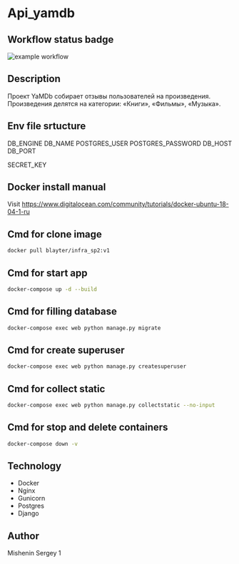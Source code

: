# Api_yamdb

## Workflow status badge

![example workflow](https://github.com/Blayter/yamdb_final/actions/workflows/yamdb_workflow.yml/badge.svg)

## Description

Проект YaMDb собирает отзывы пользователей на произведения. Произведения делятся на категории: «Книги», «Фильмы», «Музыка».

## Env file srtucture

DB_ENGINE
DB_NAME
POSTGRES_USER
POSTGRES_PASSWORD
DB_HOST
DB_PORT

SECRET_KEY

## Docker install manual

Visit https://www.digitalocean.com/community/tutorials/docker-ubuntu-18-04-1-ru

## Cmd for clone image

```bash
docker pull blayter/infra_sp2:v1
```

## Cmd for start app

```bash
docker-compose up -d --build 
```

## Cmd for filling database
```bash
docker-compose exec web python manage.py migrate
```

## Cmd for create superuser
```bash
docker-compose exec web python manage.py createsuperuser
```

## Cmd for collect static
```bash
docker-compose exec web python manage.py collectstatic --no-input
```

## Cmd for stop and delete containers
```bash
docker-compose down -v
```

## Technology 

- Docker
- Nginx
- Gunicorn
- Postgres
- Django

## Author

Mishenin Sergey 1